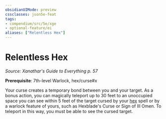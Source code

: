 ```yaml
---
obsidianUIMode: preview
cssclasses: json5e-feat
tags:
- compendium/src/5e/xge
- optional-feature/ei
aliases: ["Relentless Hex"]
---
```

# Relentless Hex
*Source: Xanathar's Guide to Everything p. 57*  

**Prerequisite**: 7th-level Warlock, hex/curse#x

Your curse creates a temporary bond between you and your target. As a bonus action, you can magically teleport up to 30 feet to an unoccupied space you can see within 5 feet of the target cursed by your [hex](../spells/hex.md#) spell or by a warlock feature of yours, such as Hexblade's Curse or Sign of Ill Omen. To teleport in this way, you must be able to see the cursed target.